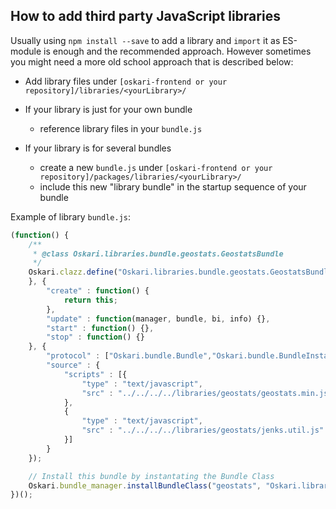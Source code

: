 ## How to add third party JavaScript libraries

Usually using `npm install --save` to add a library and `import` it as ES-module is enough and the recommended approach.
However sometimes you might need a more old school approach that is described below:

* Add library files under `[oskari-frontend or your repository]/libraries/<yourLibrary>/`

* If your library is just for your own bundle
    * reference library files in your `bundle.js`

* If your library is for several bundles
    * create a new `bundle.js` under `[oskari-frontend or your repository]/packages/libraries/<yourLibrary>/`
    * include this new "library bundle" in the startup sequence of your bundle

Example of library `bundle.js`:

```javascript
(function() {
    /**
     * @class Oskari.libraries.bundle.geostats.GeostatsBundle
     */
    Oskari.clazz.define("Oskari.libraries.bundle.geostats.GeostatsBundle", function() {
    }, {
        "create" : function() {
            return this;
        },
        "update" : function(manager, bundle, bi, info) {},
        "start" : function() {},
        "stop" : function() {}
    }, {
        "protocol" : ["Oskari.bundle.Bundle","Oskari.bundle.BundleInstance"],
        "source" : {
            "scripts" : [{
                "type" : "text/javascript",
                "src" : "../../../../libraries/geostats/geostats.min.js"
            },
            {
                "type" : "text/javascript",
                "src" : "../../../../libraries/geostats/jenks.util.js"
            }]
        }
    });

    // Install this bundle by instantating the Bundle Class
    Oskari.bundle_manager.installBundleClass("geostats", "Oskari.libraries.bundle.geostats.GeostatsBundle");
})();
```